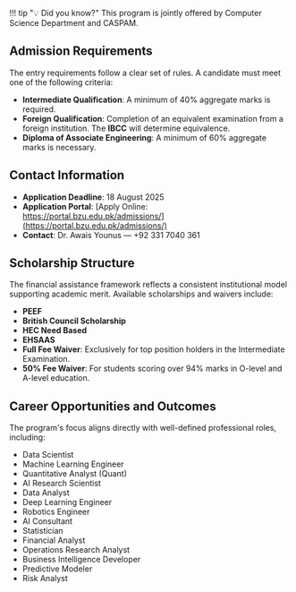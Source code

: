 !!! tip "💡 Did you know?"
    This program is jointly offered by Computer Science Department and CASPAM. 


## Admission Requirements

The entry requirements follow a clear set of rules. A candidate must meet one of the following criteria:

- **Intermediate Qualification**: A minimum of 40% aggregate marks is required.
- **Foreign Qualification**: Completion of an equivalent examination from a foreign institution. The **IBCC** will determine equivalence.
- **Diploma of Associate Engineering**: A minimum of 60% aggregate marks is necessary. 

## Contact Information
 
-  **Application Deadline**: 18 August 2025
-  **Application Portal**: [Apply Online: https://portal.bzu.edu.pk/admissions/](https://portal.bzu.edu.pk/admissions/)  
- **Contact**: Dr. Awais Younus — +92 331 7040 361

## Scholarship Structure

The financial assistance framework reflects a consistent institutional model supporting academic merit. Available scholarships and waivers include:

- **PEEF**
- **British Council Scholarship**
- **HEC Need Based**
- **EHSAAS**
- **Full Fee Waiver**: Exclusively for top position holders in the Intermediate Examination.
- **50% Fee Waiver**: For students scoring over 94% marks in O-level and A-level education.

## Career Opportunities and Outcomes

The program's focus aligns directly with well-defined professional roles, including:

- Data Scientist  
- Machine Learning Engineer  
- Quantitative Analyst (Quant)  
- AI Research Scientist  
- Data Analyst  
- Deep Learning Engineer  
- Robotics Engineer  
- AI Consultant  
- Statistician  
- Financial Analyst  
- Operations Research Analyst  
- Business Intelligence Developer  
- Predictive Modeler  
- Risk Analyst  


